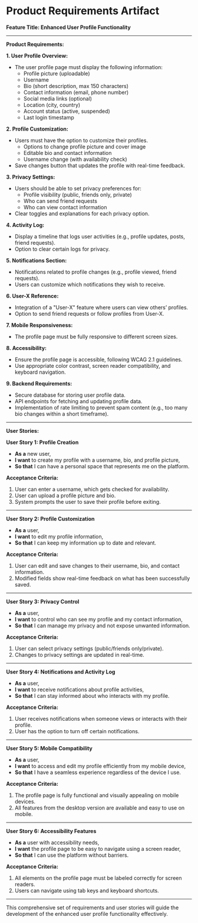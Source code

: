 # Product Requirements Artifact

**Feature Title: Enhanced User Profile Functionality**

---

**Product Requirements:**

**1. User Profile Overview:**
   - The user profile page must display the following information:
     - Profile picture (uploadable)
     - Username
     - Bio (short description, max 150 characters)
     - Contact information (email, phone number)
     - Social media links (optional)
     - Location (city, country)
     - Account status (active, suspended)
     - Last login timestamp

**2. Profile Customization:**
   - Users must have the option to customize their profiles.
     - Options to change profile picture and cover image
     - Editable bio and contact information
     - Username change (with availability check)
   - Save changes button that updates the profile with real-time feedback.

**3. Privacy Settings:**
   - Users should be able to set privacy preferences for:
     - Profile visibility (public, friends only, private)
     - Who can send friend requests
     - Who can view contact information
   - Clear toggles and explanations for each privacy option.

**4. Activity Log:**
   - Display a timeline that logs user activities (e.g., profile updates, posts, friend requests).
   - Option to clear certain logs for privacy.

**5. Notifications Section:**
   - Notifications related to profile changes (e.g., profile viewed, friend requests).
   - Users can customize which notifications they wish to receive.

**6. User-X Reference:**
   - Integration of a "User-X" feature where users can view others’ profiles.
   - Option to send friend requests or follow profiles from User-X.

**7. Mobile Responsiveness:**
   - The profile page must be fully responsive to different screen sizes.

**8. Accessibility:**
   - Ensure the profile page is accessible, following WCAG 2.1 guidelines.
   - Use appropriate color contrast, screen reader compatibility, and keyboard navigation.

**9. Backend Requirements:**
   - Secure database for storing user profile data.
   - API endpoints for fetching and updating profile data.
   - Implementation of rate limiting to prevent spam content (e.g., too many bio changes within a short timeframe).

---

**User Stories:**

**User Story 1: Profile Creation**
- **As a** new user,
- **I want** to create my profile with a username, bio, and profile picture,
- **So that** I can have a personal space that represents me on the platform.

**Acceptance Criteria:**
1. User can enter a username, which gets checked for availability.
2. User can upload a profile picture and bio.
3. System prompts the user to save their profile before exiting.

---

**User Story 2: Profile Customization**
- **As a** user,
- **I want** to edit my profile information,
- **So that** I can keep my information up to date and relevant.

**Acceptance Criteria:**
1. User can edit and save changes to their username, bio, and contact information.
2. Modified fields show real-time feedback on what has been successfully saved.

---

**User Story 3: Privacy Control**
- **As a** user,
- **I want** to control who can see my profile and my contact information,
- **So that** I can manage my privacy and not expose unwanted information.

**Acceptance Criteria:**
1. User can select privacy settings (public/friends only/private).
2. Changes to privacy settings are updated in real-time.

---

**User Story 4: Notifications and Activity Log**
- **As a** user,
- **I want** to receive notifications about profile activities,
- **So that** I can stay informed about who interacts with my profile.

**Acceptance Criteria:**
1. User receives notifications when someone views or interacts with their profile.
2. User has the option to turn off certain notifications.

---

**User Story 5: Mobile Compatibility**
- **As a** user,
- **I want** to access and edit my profile efficiently from my mobile device,
- **So that** I have a seamless experience regardless of the device I use.

**Acceptance Criteria:**
1. The profile page is fully functional and visually appealing on mobile devices.
2. All features from the desktop version are available and easy to use on mobile.

---

**User Story 6: Accessibility Features**
- **As a** user with accessibility needs,
- **I want** the profile page to be easy to navigate using a screen reader,
- **So that** I can use the platform without barriers.

**Acceptance Criteria:**
1. All elements on the profile page must be labeled correctly for screen readers.
2. Users can navigate using tab keys and keyboard shortcuts.

---

This comprehensive set of requirements and user stories will guide the development of the enhanced user profile functionality effectively.